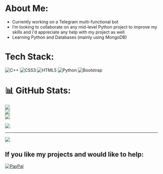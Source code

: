 # About Me:
- Currently working on a Telegram multi-functional bot<br>
- I’m looking to collaborate on any mid-level Python project to improve my skills and i'd appreciate any help with my project as well<br>
- Learning Python and Databases (mainly using MongoDB)


# Tech Stack:
![C++](https://img.shields.io/badge/c++-%2300599C.svg?style=for-the-badge&logo=c%2B%2B&logoColor=white) ![CSS3](https://img.shields.io/badge/css3-%231572B6.svg?style=for-the-badge&logo=css3&logoColor=white) ![HTML5](https://img.shields.io/badge/html5-%23E34F26.svg?style=for-the-badge&logo=html5&logoColor=white) ![Python](https://img.shields.io/badge/python-3670A0?style=for-the-badge&logo=python&logoColor=ffdd54) ![Bootstrap](https://img.shields.io/badge/bootstrap-%238511FA.svg?style=for-the-badge&logo=bootstrap&logoColor=white)
# 📊 GitHub Stats:
![](https://github-readme-stats.vercel.app/api?username=Xito137&theme=dark&hide_border=false&include_all_commits=true&count_private=true)<br/>
![](https://github-readme-streak-stats.herokuapp.com/?user=Xito137&theme=dark&hide_border=false)<br/>
![](https://github-readme-stats.vercel.app/api/top-langs/?username=Xito137&theme=dark&hide_border=false&include_all_commits=true&count_private=true&layout=compact)

![](https://github-profile-trophy.vercel.app/?username=Xito137&theme=dark&no-frame=false&no-bg=true&margin-w=4)

---
[![](https://visitcount.itsvg.in/api?id=Xito137&icon=5&color=0)](https://visitcount.itsvg.in)

  ## If you like my projects and would like to help:
  [![PayPal](https://img.shields.io/badge/PayPal-00457C?style=for-the-badge&logo=paypal&logoColor=white)](https://paypal.me/xito1317) 

  
<!-- Proudly created with GPRM ( https://gprm.itsvg.in ) -->
